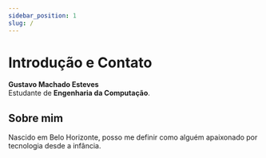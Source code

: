 ```yaml
---
sidebar_position: 1
slug: /
---
```


# Introdução e Contato
**Gustavo Machado Esteves**  
Estudante de **Engenharia da Computação**.

## Sobre mim

Nascido em Belo Horizonte, posso me definir como alguém apaixonado por tecnologia desde a infância. 


